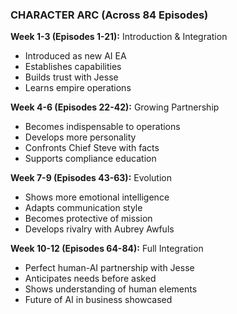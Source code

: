 ### CHARACTER ARC (Across 84 Episodes)

**Week 1-3 (Episodes 1-21):** Introduction & Integration
- Introduced as new AI EA
- Establishes capabilities
- Builds trust with Jesse
- Learns empire operations

**Week 4-6 (Episodes 22-42):** Growing Partnership
- Becomes indispensable to operations
- Develops more personality
- Confronts Chief Steve with facts
- Supports compliance education

**Week 7-9 (Episodes 43-63):** Evolution
- Shows more emotional intelligence
- Adapts communication style
- Becomes protective of mission
- Develops rivalry with Aubrey Awfuls

**Week 10-12 (Episodes 64-84):** Full Integration
- Perfect human-AI partnership with Jesse
- Anticipates needs before asked
- Shows understanding of human elements
- Future of AI in business showcased
